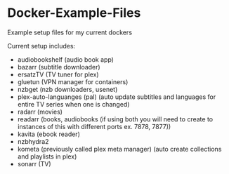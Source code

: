 # Docker-Example-Files
Example setup files for my current dockers


Current setup includes:

- audiobookshelf (audio book app)
- bazarr (subtitle downloader)
- ersatzTV (TV tuner for plex)
- gluetun (VPN manager for containers)
- nzbget (nzb downloaders, usenet)
- plex-auto-languanges (pal) (auto update subtitles and languages for entire TV series when one is changed)
- radarr (movies)
- readarr (books, audiobooks (if using both you will need to create to instances of this with different ports ex. 7878, 7877))
- kavita (ebook reader)
- nzbhydra2
- kometa (previously called plex meta manager) (auto create collections and playlists in plex)
- sonarr (TV)
